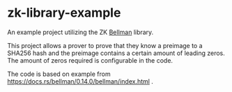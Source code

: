 # zk-library-example

An example project utilizing the ZK [Bellman](https://github.com/zkcrypto/bellman) library.

This project allows a prover to prove that they know a preimage to a SHA256 hash and the preimage contains a certain amount of leading zeros. The amount of zeros required is configurable in the code.

The code is based on example from https://docs.rs/bellman/0.14.0/bellman/index.html .

